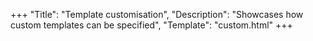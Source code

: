 +++
"Title": "Template customisation",
"Description": "Showcases how custom templates can be specified",
"Template": "custom.html"
+++